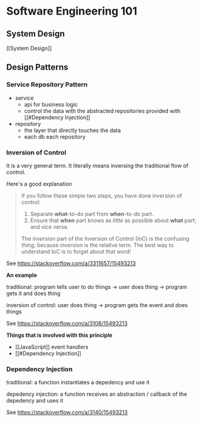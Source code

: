 # Software Engineering 101

## System Design

[[System Design]]

## Design Patterns

### Service Repository Pattern

- service
	- api for business logic
	- control the data with the abstracted repositories provided with [[#Dependency Injection]]
- repository
	- the layer that directly touches the data
	- each db each repository

### Inversion of Control

It is a very general term. It literally means inversing the traditional flow of control.

Here's a good explanation

> If you follow these simple two steps, you have done inversion of control:
> 
> 1.  Separate **what**-to-do part from **when**-to-do part.
> 2.  Ensure that **when** part knows as _little_ as possible about **what** part; and vice versa.
> 
> The _inversion_ part of the Inversion of Control (IoC) is the confusing thing; because _inversion_ is the relative term. The best way to understand IoC is to forget about that word!

See <https://stackoverflow.com/a/3311657/15493213>

**An example**

traditional: program tells user to do things -> user does thing -> program gets it and does thing

inversion of control: user does thing -> program gets the event and does things

See <https://stackoverflow.com/a/3108/15493213>

**Things that is involved with this principle**

- [[JavaScript]] event handlers
- [[#Dependency Injection]]

### Dependency Injection

traditional: a function instantiates a depedency and use it

depedency injection: a function receives an abstraction / callback of the depedency and uses it

See <https://stackoverflow.com/a/3140/15493213>